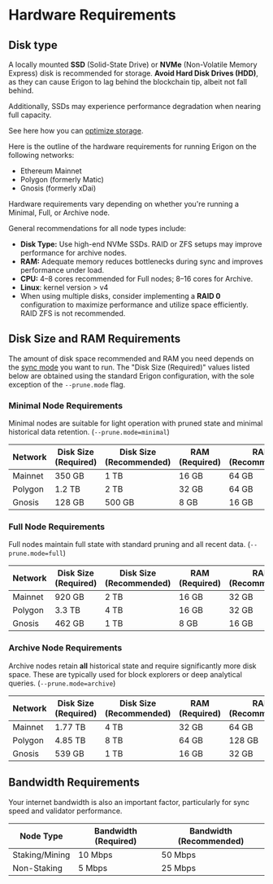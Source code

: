 # Hardware Requirements

## Disk type

A locally mounted **SSD** (Solid-State Drive) or **NVMe** (Non-Volatile Memory Express) disk is recommended for storage. **Avoid Hard Disk Drives (HDD)**, as they can cause Erigon to lag behind the blockchain tip, albeit not fall behind.

Additionally, SSDs may experience performance degradation when nearing full capacity.

See here how you can [optimize storage](../fundamentals/optimizing-storage.md).


Here is the outline of the hardware requirements for running Erigon on the following networks:

- Ethereum Mainnet
- Polygon (formerly Matic)
- Gnosis (formerly xDai)

Hardware requirements vary depending on whether you're running a Minimal, Full, or Archive node.

General recommendations for all node types include:

- **Disk Type:** Use high-end NVMe SSDs. RAID or ZFS setups may improve performance for archive nodes.
- **RAM:** Adequate memory reduces bottlenecks during sync and improves performance under load.
- **CPU:** 4–8 cores recommended for Full nodes; 8–16 cores for Archive.
- **Linux**: kernel version > v4
- When using multiple disks, consider implementing a **RAID 0** configuration to maximize performance and utilize space efficiently. RAID ZFS is not recommended.

## Disk Size and RAM Requirements

The amount of disk space recommended and RAM you need depends on the [sync mode](../fundamentals/sync-modes.md) you want to run. The "Disk Size (Required)" values listed below are obtained using the standard Erigon configuration, with the sole exception of the `--prune.mode` flag.

### Minimal Node Requirements

Minimal nodes are suitable for light operation with pruned state and minimal historical data retention. (`--prune.mode=minimal`)

| Network   | Disk Size (Required)  | Disk Size (Recommended) | RAM (Required) | RAM (Recommended) |
|-----------|-----------------------|-------------------------|----------------|-------------------|
| Mainnet   | 350 GB                | 1 TB                    | 16 GB          | 64 GB             |
| Polygon   | 1.2 TB                | 2 TB                    | 32 GB          | 64 GB             |
| Gnosis    | 128 GB                | 500 GB                  | 8 GB           | 16 GB             |


### Full Node Requirements

Full nodes maintain full state with standard pruning and all recent data.  (`--prune.mode=full`)

| Network   | Disk Size (Required) | Disk Size (Recommended) | RAM (Required) | RAM (Recommended) |
|-----------|----------------------|-------------------------|----------------|-------------------|
| Mainnet   | 920 GB               | 2 TB                    | 16 GB          | 32 GB             |
| Polygon   | 3.3 TB               | 4 TB                    | 16 GB          | 32 GB             |
| Gnosis    | 462 GB               | 1 TB                    | 8 GB           | 16 GB             |


### Archive Node Requirements

Archive nodes retain **all** historical state and require significantly more disk space. These are typically used for block explorers or deep analytical queries. (`--prune.mode=archive`)

| Network   | Disk Size (Required) | Disk Size (Recommended) | RAM (Required) | RAM (Recommended) |
|-----------|----------------------|-------------------------|----------------|-------------------|
| Mainnet   | 1.77 TB              | 4 TB                    | 32 GB          | 64 GB             |
| Polygon   | 4.85 TB              | 8 TB                    | 64 GB          | 128 GB            |
| Gnosis    | 539 GB               | 1 TB                    | 16 GB          | 32 GB             |

## Bandwidth Requirements

Your internet bandwidth is also an important factor, particularly for sync speed and validator performance.

| Node Type      | Bandwidth (Required) | Bandwidth (Recommended) |
|----------------|----------------------|-------------------------|
| Staking/Mining | 10 Mbps              | 50 Mbps                 |
| Non-Staking    | 5 Mbps               | 25 Mbps                 |